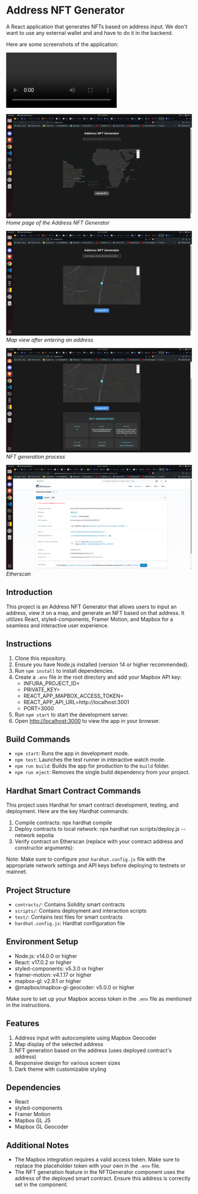 # Address NFT Generator

A React application that generates NFTs based on address input. We don't want to use any external wallet and and have to do it in the backend.

Here are some screenshots of the application:


![Demo](./frontend/public/Digital-Domi-Assignment-Demo.webm)

![Home Page](./frontend/public/screenshot1.png)
*Home page of the Address NFT Generator*

![Map View](./frontend/public/screenshot2.png)
*Map view after entering an address*

![NFT Generation](./frontend/public/screenshot4.png)
*NFT generation process*

![Etherscan](./frontend/public/screenshot5.png)
*Etherscan*


## Introduction

This project is an Address NFT Generator that allows users to input an address, view it on a map, and generate an NFT based on that address. It utilizes React, styled-components, Framer Motion, and Mapbox for a seamless and interactive user experience.

## Instructions

1. Clone this repository.
2. Ensure you have Node.js installed (version 14 or higher recommended).
3. Run `npm install` to install dependencies.
4. Create a `.env` file in the root directory and add your Mapbox API key:
    - INFURA_PROJECT_ID=
    - PRIVATE_KEY=
    - REACT_APP_MAPBOX_ACCESS_TOKEN=
    - REACT_APP_API_URL=http://localhost:3001
    - PORT=3000
5. Run `npm start` to start the development server.
6. Open [http://localhost:3000](http://localhost:3000) to view the app in your browser.

## Build Commands

- `npm start`: Runs the app in development mode.
- `npm test`: Launches the test runner in interactive watch mode.
- `npm run build`: Builds the app for production to the `build` folder.
- `npm run eject`: Removes the single build dependency from your project.

## Hardhat Smart Contract Commands

This project uses Hardhat for smart contract development, testing, and deployment. Here are the key Hardhat commands:

1. Compile contracts:
    npx hardhat compile
2. Deploy contracts to local network:
    npx hardhat run scripts/deploy.js --network sepolia
3. Verify contract on Etherscan (replace with your contract address and constructor arguments):

Note: Make sure to configure your `hardhat.config.js` file with the appropriate network settings and API keys before deploying to testnets or mainnet.

## Project Structure

- `contracts/`: Contains Solidity smart contracts
- `scripts/`: Contains deployment and interaction scripts
- `test/`: Contains test files for smart contracts
- `hardhat.config.js`: Hardhat configuration file

## Environment Setup

- Node.js: v14.0.0 or higher
- React: v17.0.2 or higher
- styled-components: v5.3.0 or higher
- framer-motion: v4.1.17 or higher
- mapbox-gl: v2.9.1 or higher
- @mapbox/mapbox-gl-geocoder: v5.0.0 or higher

Make sure to set up your Mapbox access token in the `.env` file as mentioned in the instructions.

## Features

1. Address input with autocomplete using Mapbox Geocoder
2. Map display of the selected address
3. NFT generation based on the address (uses deployed contract's address)
4. Responsive design for various screen sizes
5. Dark theme with customizable styling

## Dependencies

- React
- styled-components
- Framer Motion
- Mapbox GL JS
- Mapbox GL Geocoder

## Additional Notes

- The Mapbox integration requires a valid access token. Make sure to replace the placeholder token with your own in the `.env` file.
- The NFT generation feature in the NFTGenerator component uses the address of the deployed smart contract. Ensure this address is correctly set in the component.
